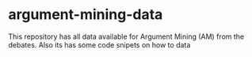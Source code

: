 # argument-mining-data
This repository has all data available for Argument Mining (AM) from the debates. Also its has some code snipets on how to data 
